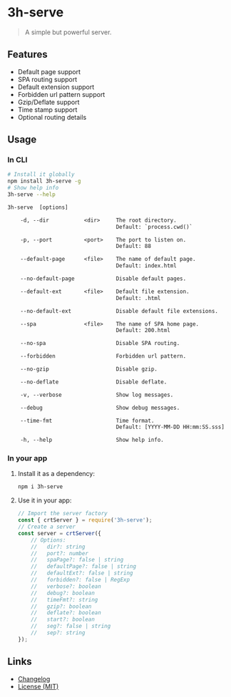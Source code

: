 # 3h-serve

> A simple but powerful server.

## Features

- Default page support
- SPA routing support
- Default extension support
- Forbidden url pattern support
- Gzip/Deflate support
- Time stamp support
- Optional routing details

## Usage

### In CLI

```bash
# Install it globally
npm install 3h-serve -g
# Show help info
3h-serve --help
```

```txt
3h-serve  [options]

    -d, --dir           <dir>     The root directory.
                                  Default: `process.cwd()`

    -p, --port          <port>    The port to listen on.
                                  Default: 88

    --default-page      <file>    The name of default page.
                                  Default: index.html

    --no-default-page             Disable default pages.

    --default-ext       <file>    Default file extension.
                                  Default: .html

    --no-default-ext              Disable default file extensions.

    --spa               <file>    The name of SPA home page.
                                  Default: 200.html

    --no-spa                      Disable SPA routing.

    --forbidden                   Forbidden url pattern.

    --no-gzip                     Disable gzip.

    --no-deflate                  Disable deflate.

    -v, --verbose                 Show log messages.

    --debug                       Show debug messages.

    --time-fmt                    Time format.
                                  Default: [YYYY-MM-DD HH:mm:SS.sss]

    -h, --help                    Show help info.

```

### In your app

1. Install it as a dependency:

    ```bash
    npm i 3h-serve
    ```

2. Use it in your app:

    ```js
    // Import the server factory
    const { crtServer } = require('3h-serve');
    // Create a server
    const server = crtServer({
        // Options:
        //   dir?: string
        //   port?: number
        //   spaPage?: false | string
        //   defaultPage?: false | string
        //   defaultExt?: false | string
        //   forbidden?: false | RegExp
        //   verbose?: boolean
        //   debug?: boolean
        //   timeFmt?: string
        //   gzip?: boolean
        //   deflate?: boolean
        //   start?: boolean
        //   seg?: false | string
        //   sep?: string
    });
    ```

## Links

- [Changelog](https://github.com/huang2002/3h-serve/blob/master/CHANGELOG.md)
- [License (MIT)](https://github.com/huang2002/3h-serve/blob/master/LICENSE)
